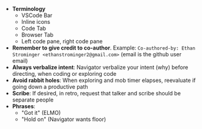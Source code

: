 - **Terminology**
    - VSCode Bar
    - Inline icons
    - Code Tab
    - Browser Tab
    - Left code pane, right code pane
- **Remember to give credit to co-author**.  Example: `Co-authored-by: Ethan Strominger <ethanstrominger2@gmail.com>` (email is the github user email)
- **Always verbalize intent**: Navigator verbalize your intent (why) before directing, when coding or exploring code
- **Avoid rabbit holes**: When exploring and mob timer elapses, reevaluate if going down a productive path
- **Scribe**: If desired, in retro, request that talker and scribe should be separate people
- **Phrases**:
  - "Got it" (ELMO)
  - "Hold on" (Navigator wants floor)
